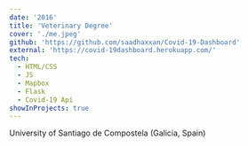 ```yaml
---
date: '2016'
title: 'Veterinary Degree'
cover: './me.jpeg'
github: 'https://github.com/saadhaxxan/Covid-19-Dashboard'
external: 'https://covid-19dashboard.herokuapp.com/'
tech:
  - HTML/CSS
  - JS
  - Mapbox
  - Flask
  - Covid-19 Api
showInProjects: true
---
```


University of Santiago de Compostela (Galicia, Spain)

